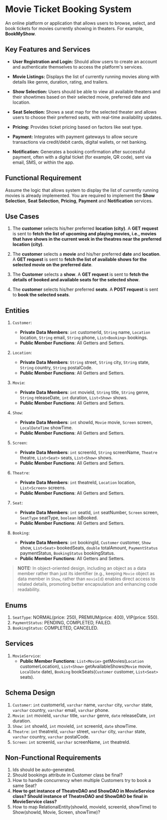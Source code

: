 # Movie Ticket Booking System

An online platform or application that allows users to browse, select, and book tickets for movies currently showing in theaters. For example, **BookMyShow**.

## Key Features and Services

- **User Registration and Login:** Should allow users to create an account and authenticate themselves to access the platform's services.

- **Movie Listings:** Displays the list of currently running movies along with details like genre, duration, rating, and trailers.

- **Show Selection:** Users should be able to view all available theaters and their showtimes based on their selected movie, preferred date and location.

- **Seat Selection:** Shows a seat map for the selected theater and allows users to choose their preferred seats, with real-time availability updates.

- **Pricing:** Provides ticket pricing based on factors like seat type.

- **Payment:** Integrates with payment gateways to allow secure transactions via credit/debit cards, digital wallets, or net banking.

- **Notification:** Generates a booking confirmation after successful payment, often with a digital ticket (for example, QR code), sent via email, SMS, or within the app.

## Functional Requirement

Assume the logic that allows system to display the list of currently running movies is already implemented. You are required to implement the **Show Selection**, **Seat Selection**, **Pricing**, **Payment** and **Notification** services.

## Use Cases

1. The **customer** selects his/her preferred **location (city)**. A **GET request** is sent to **fetch the list of upcoming and playing movies, i.e., movies that have shows in the current week in the theatres near the preferred location (city)**.

2. The **customer** selects a **movie** and his/her preferred **date** and **location**. A **GET request** is sent to **fetch the list of available shows for the selected movie on the preferred date**.

3. The **Customer** selects a **show**. A **GET request** is sent to **fetch the details of booked and available seats for the selected show**. 

4. The **customer** selects his/her preferred **seats**. A **POST request** is sent to **book the selected seats**.

## Entities

1. `Customer`:
    - **Private Data Members**: `int` customerId, `String` name, `Location` location, `String` email, `String` phone, `List<Booking>` bookings.
    - **Public Member Functions**: All Getters and Setters.

2. `Location`:
    - **Private Data Members**: `String` street, `String` city, `String` state, `String` country, `String` postalCode.
    - **Public Member Functions**: All Getters and Setters.

3. `Movie`:
    - **Private Data Members**: `int` movieId, `String` title, `String` genre, `String` releaseDate, `int` duration, `List<Show>` shows.
    - **Public Member Functions**: All Getters and Setters.

4. `Show`:
    - **Private Data Members**: `int` showId, `Movie` movie, `Screen` screen, `LocalDateTime` showTime.
    - **Public Member Functions**: All Getters and Setters. 

5. `Screen`:
    - **Private Data Members**: `int` screenId, `String` screenName, `Theatre` theatre, `List<Seat>` seats, `List<Show>` shows.
    - **Public Member Functions**: All Getters and Setters. 

6. `Theatre`:
    - **Private Data Members**: `int` theatreId, `Location` location, `List<Screen>` screens.
    - **Public Member Functions**: All Getters and Setters.

7. `Seat`:
    - **Private Data Members**: `int` seatId, `int` seatNumber, `Screen` screen, `SeatType` seatType, `boolean` isBooked. 
    - **Public Member Functions**: All Getters and Setters.

8. `Booking`:
    - **Private Data Members**: `int` bookingId, `Customer` customer, `Show` show, `List<Seat>` bookedSeats, `double` totalAmount, `PaymentStatus` paymentStatus, `BookingStatus` bookingStatus.
    - **Public Member Functions**: All Getters and Setters.

> **NOTE:** In object-oriented design, including an object as a data member rather than just its identifier (e.g., keeping `Movie` object as data member in `Show`, rather than `movieId`) enables direct access to related details, promoting better encapsulation and enhancing code readability.

## Enums

1. `SeatType`: NORMAL(price: 250), PREMIUM(price: 400), VIP(price: 550).
2. `PaymentStatus`: PENDING, COMPLETED, FAILED.
3. `BookingStatus`: COMPLETED, CANCELED.

## Services

1. `MovieService`:
    - **Public Member Functions**: `List<Movie>` getMovies(`Location` customerLocation), `List<Show>` getAvailableShows(`Movie` movie, `LocalDate` date), `Booking` bookSeats(`Customer` customer, `List<Seat>` seats).

## Schema Design

1. `Customer`: `int` customerId, `varchar` name, `varchar` city, `varchar` state, `varchar` country, `varchar` email, `varchar` phone.
2. `Movie`: `int` movieId, `varchar` title, `varchar` genre, `date` releaseDate, `int` duration.
3. `Show`: `int` showId, `int` movieId, `int` screenId, `date` showTime.
4. `Theatre`: `int` theatreId, `varchar` street, `varchar` city, `varchar` state, `varchar` country, `varchar` postalCode.
5. `Screen`: `int` screenId, `varchar` screenName, `int` theatreId. 

## Non-Functional Requirements

1. Ids should be auto-generated. 
2. Should bookings attribute in Customer class be final?
3. How to handle concurrency when multiple Customers try to book a same Seat?
4. **How to get instance of TheatreDAO and ShowDAO in MovieService class? Should instance of TheatreDAO and ShowDAO be final in MovieService class?**
5. How to map RelationalEntity(showId, movieId, screenId, showTime) to Show(showId, Movie, Screen, showTime)?
